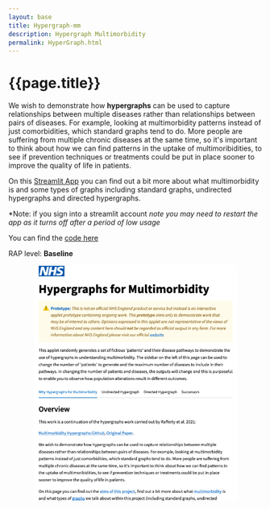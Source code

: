 ```yaml
---
layout: base 
title: Hypergraph-mm
description: Hypergraph Multimorbidity
permalink: HyperGraph.html
---
```


# {{page.title}}

We wish to demonstrate how **hypergraphs** can be used to capture relationships between multiple diseases rather than relationships between pairs of diseases. For example, looking at multimorbidity patterns instead of just comorbidities, which standard graphs tend to do. More people are suffering from multiple chronic diseases at the same time, so it's important to think about how we can find patterns in the uptake of multimoribidities, to see if prevention techniques or treatments could be put in place sooner to improve the quality of life in patients.

On this [Streamlit App](https://nhsx-hypergraphical-streamlit-hypergraphs-hklixt.streamlit.app/) you can find out a bit more about what multimorbidity is and some types of graphs including standard graphs, undirected hypergraphs and directed hypergraphs.

*Note: if you sign into a streamlit account *note you may need to restart the app as it turns off after a period of low usage*

You can find the [code here](https://github.com/nhsx/hypergraphical)

RAP level: **Baseline**

<p align="center">
    <img src="./assets/img/HypergraphsStreamlit.png" alt="" width="80%"/>
</p>
